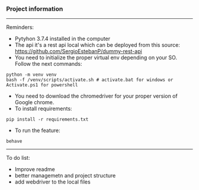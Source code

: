 ### Project information
---------


Reminders: 
- Pytyhon 3.7.4 installed in the computer
- The api it's a rest api local which can be deployed from this source: https://github.com/SergioEstebanP/dummy-rest-api
- You need to initialize the proper virtual env depending on your SO. Follow the next commands:
```
python -m venv venv
bash -f /venv/scripts/activate.sh # activate.bat for windows or Activate.ps1 for powershell
```
- You need to download the chromedriver for your proper version of Google chrome. 
- To install requirements: 
```
pip install -r requirements.txt
```
- To run the feature:
```
behave
```

---------

To do list:
- Improve readme
- better managemetn and project structure
- add webdriver to the local files